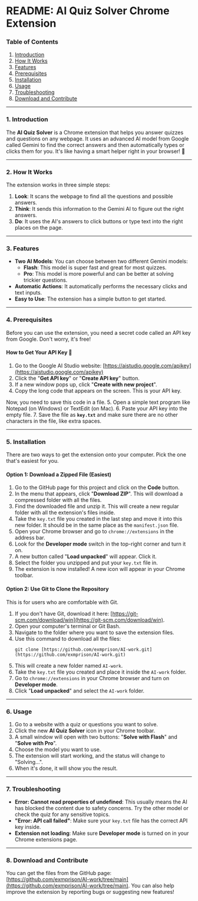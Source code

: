 # README: AI Quiz Solver Chrome Extension

### Table of Contents
1.  [Introduction](#1-introduction)
2.  [How It Works](#2-how-it-works)
3.  [Features](#3-features)
4.  [Prerequisites](#4-prerequisites)
5.  [Installation](#5-installation)
6.  [Usage](#6-usage)
7.  [Troubleshooting](#7-troubleshooting)
8.  [Download and Contribute](#8-download-and-contribute)

***

### 1. Introduction
The **AI Quiz Solver** is a Chrome extension that helps you answer quizzes and questions on any webpage. It uses an advanced AI model from Google called Gemini to find the correct answers and then automatically types or clicks them for you. It's like having a smart helper right in your browser! 🤖

***

### 2. How It Works
The extension works in three simple steps:
1.  **Look**: It scans the webpage to find all the questions and possible answers.
2.  **Think**: It sends this information to the Gemini AI to figure out the right answers.
3.  **Do**: It uses the AI's answers to click buttons or type text into the right places on the page.

***

### 3. Features
* **Two AI Models**: You can choose between two different Gemini models:
    * **Flash**: This model is super fast and great for most quizzes.
    * **Pro**: This model is more powerful and can be better at solving trickier questions.
* **Automatic Actions**: It automatically performs the necessary clicks and text inputs.
* **Easy to Use**: The extension has a simple button to get started.

***

### 4. Prerequisites
Before you can use the extension, you need a secret code called an API key from Google. Don't worry, it's free!

#### How to Get Your API Key 🔑
1.  Go to the Google AI Studio website: [https://aistudio.google.com/apikey](https://aistudio.google.com/apikey)
2.  Click the "**Get API key**" or "**Create API key**" button.
3.  If a new window pops up, click "**Create with new project**".
4.  Copy the long code that appears on the screen. This is your API key.

Now, you need to save this code in a file.
5.  Open a simple text program like Notepad (on Windows) or TextEdit (on Mac).
6.  Paste your API key into the empty file.
7.  Save the file as **`key.txt`** and make sure there are no other characters in the file, like extra spaces.

***

### 5. Installation
There are two ways to get the extension onto your computer. Pick the one that's easiest for you.

#### Option 1: Download a Zipped File (Easiest)
1.  Go to the GitHub page for this project and click on the **Code** button.
2.  In the menu that appears, click "**Download ZIP**". This will download a compressed folder with all the files.
3.  Find the downloaded file and unzip it. This will create a new regular folder with all the extension's files inside.
4.  Take the `key.txt` file you created in the last step and move it into this new folder. It should be in the same place as the `manifest.json` file.
5.  Open your Chrome browser and go to `chrome://extensions` in the address bar.
6.  Look for the **Developer mode** switch in the top-right corner and turn it on. 
7.  A new button called "**Load unpacked**" will appear. Click it.
8.  Select the folder you unzipped and put your `key.txt` file in.
9.  The extension is now installed! A new icon will appear in your Chrome toolbar.

#### Option 2: Use Git to Clone the Repository
This is for users who are comfortable with Git.

1.  If you don't have Git, download it here: [https://git-scm.com/download/win](https://git-scm.com/download/win).
2.  Open your computer's terminal or Git Bash.
3.  Navigate to the folder where you want to save the extension files.
4.  Use this command to download all the files:
    ```
    git clone [https://github.com/exmprison/AI-work.git](https://github.com/exmprison/AI-work.git)
    ```
5.  This will create a new folder named `AI-work`.
6.  Take the `key.txt` file you created and place it inside the `AI-work` folder.
7.  Go to `chrome://extensions` in your Chrome browser and turn on **Developer mode**.
8.  Click "**Load unpacked**" and select the `AI-work` folder.

***

### 6. Usage
1.  Go to a website with a quiz or questions you want to solve.
2.  Click the new **AI Quiz Solver** icon in your Chrome toolbar.
3.  A small window will open with two buttons: "**Solve with Flash**" and "**Solve with Pro**".
4.  Choose the model you want to use.
5.  The extension will start working, and the status will change to "Solving...".
6.  When it's done, it will show you the result.

***

### 7. Troubleshooting
* **Error: Cannot read properties of undefined**: This usually means the AI has blocked the content due to safety concerns. Try the other model or check the quiz for any sensitive topics.
* **"Error: API call failed"**: Make sure your `key.txt` file has the correct API key inside.
* **Extension not loading**: Make sure **Developer mode** is turned on in your Chrome extensions page.

***

### 8. Download and Contribute
You can get the files from the GitHub page: [https://github.com/exmprison/AI-work/tree/main](https://github.com/exmprison/AI-work/tree/main). You can also help improve the extension by reporting bugs or suggesting new features!
